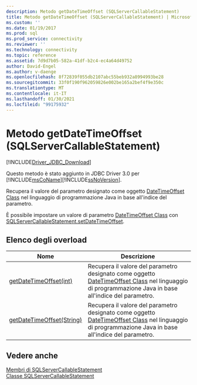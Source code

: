 ```yaml
---
description: Metodo getDateTimeOffset (SQLServerCallableStatement)
title: Metodo getDateTimeOffset (SQLServerCallableStatement) | Microsoft Docs
ms.custom: ''
ms.date: 01/19/2017
ms.prod: sql
ms.prod_service: connectivity
ms.reviewer: ''
ms.technology: connectivity
ms.topic: reference
ms.assetid: 7d9d7b05-582a-41df-b2c4-ec4a64d49752
author: David-Engel
ms.author: v-daenge
ms.openlocfilehash: 8f72839f055db2107abc55beb932a8994993be28
ms.sourcegitcommit: 33f0f190f962059826e002be165a2bef4f9e350c
ms.translationtype: MT
ms.contentlocale: it-IT
ms.lasthandoff: 01/30/2021
ms.locfileid: "99175932"
---
```

# <a name="getdatetimeoffset-method-sqlservercallablestatement"></a>Metodo getDateTimeOffset (SQLServerCallableStatement)
[!INCLUDE[Driver_JDBC_Download](../../../includes/driver_jdbc_download.md)]

  Questo metodo è stato aggiunto in JDBC Driver 3.0 per [!INCLUDE[msCoName](../../../includes/msconame_md.md)][!INCLUDE[ssNoVersion](../../../includes/ssnoversion-md.md)].  
  
 Recupera il valore del parametro designato come oggetto [DateTimeOffset Class](../../../connect/jdbc/reference/datetimeoffset-class.md) nel linguaggio di programmazione Java in base all'indice del parametro.  
  
 È possibile impostare un valore di parametro [DateTimeOffset Class](../../../connect/jdbc/reference/datetimeoffset-class.md) con [SQLServerCallableStatement.setDateTimeOffset](../../../connect/jdbc/reference/setdatetimeoffset-method-sqlservercallablestatement.md).  
  
## <a name="overload-list"></a>Elenco degli overload  
  
|Nome|Descrizione|  
|----------|-----------------|  
|[getDateTimeOffset(int)](../../../connect/jdbc/reference/getdatetimeoffset-method-int.md)|Recupera il valore del parametro designato come oggetto [DateTimeOffset Class](../../../connect/jdbc/reference/datetimeoffset-class.md) nel linguaggio di programmazione Java in base all'indice del parametro.|  
|[getDateTimeOffset(String)](../../../connect/jdbc/reference/getdatetimeoffset-method-string.md)|Recupera il valore del parametro designato come oggetto [DateTimeOffset Class](../../../connect/jdbc/reference/datetimeoffset-class.md) nel linguaggio di programmazione Java in base all'indice del parametro.|  
  
## <a name="see-also"></a>Vedere anche  
 [Membri di SQLServerCallableStatement](../../../connect/jdbc/reference/sqlservercallablestatement-members.md)   
 [Classe SQLServerCallableStatement](../../../connect/jdbc/reference/sqlservercallablestatement-class.md)  
  
  
